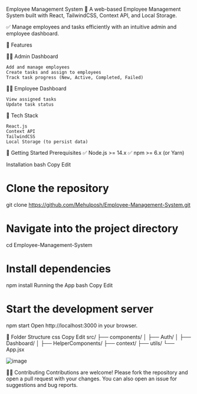  Employee Management System
🚀 A web-based Employee Management System built with React, TailwindCSS, Context API, and Local Storage.

✅ Manage employees and tasks efficiently with an intuitive admin and employee dashboard.


📌 Features

🧑‍💼 Admin Dashboard

    Add and manage employees
    Create tasks and assign to employees
    Track task progress (New, Active, Completed, Failed)

👨‍💻 Employee Dashboard

    View assigned tasks
    Update task status

🌙 Tech Stack

    React.js
    Context API
    TailwindCSS
    Local Storage (to persist data)

🚀 Getting Started
Prerequisites
✅ Node.js >= 14.x
✅ npm >= 6.x (or Yarn)

Installation
    bash
    Copy
    Edit

# Clone the repository
git clone https://github.com/Mehulposh/Employee-Management-System.git

# Navigate into the project directory
cd Employee-Management-System

# Install dependencies
npm install
Running the App
bash
Copy
Edit

# Start the development server
npm start
Open http://localhost:3000 in your browser.

📁 Folder Structure
css
Copy
Edit
src/
├── components/
│   ├── Auth/
│   ├── Dashboard/
│   ├── HelperComponents/
├── context/
├── utils/
└── App.jsx


![image](https://github.com/user-attachments/assets/e0b712d4-c9fd-45a7-bc69-a90f3b6e5bff)

🧑‍💻 Contributing
Contributions are welcome!
Please fork the repository and open a pull request with your changes.
You can also open an issue for suggestions and bug reports.
